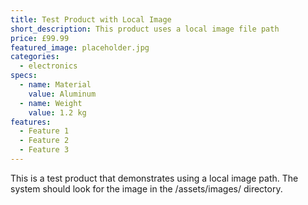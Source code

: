 ```yaml
---
title: Test Product with Local Image
short_description: This product uses a local image file path
price: £99.99
featured_image: placeholder.jpg
categories:
  - electronics
specs:
  - name: Material
    value: Aluminum
  - name: Weight
    value: 1.2 kg
features:
  - Feature 1
  - Feature 2
  - Feature 3
---
```


This is a test product that demonstrates using a local image path. The system should look for the image in the /assets/images/ directory.
